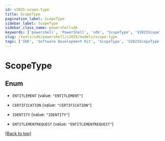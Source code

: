 ```yaml
---
id: v2025-scope-type
title: ScopeType
pagination_label: ScopeType
sidebar_label: ScopeType
sidebar_class_name: powershellsdk
keywords: ['powershell', 'PowerShell', 'sdk', 'ScopeType', 'V2025ScopeType']
slug: /tools/sdk/powershell/v2025/models/scope-type
tags: ['SDK', 'Software Development Kit', 'ScopeType', 'V2025ScopeType']
---
```


# ScopeType

## Enum

- `ENTITLEMENT` (value: `"ENTITLEMENT"`)

- `CERTIFICATION` (value: `"CERTIFICATION"`)

- `IDENTITY` (value: `"IDENTITY"`)

- `ENTITLEMENTREQUEST` (value: `"ENTITLEMENTREQUEST"`)

[[Back to top]](#)
